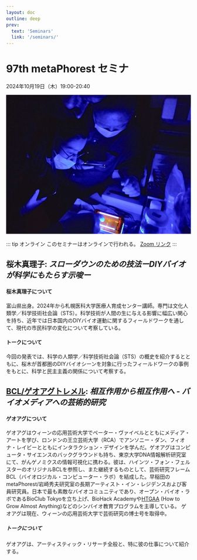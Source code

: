 ```yaml
---
layout: doc
outline: deep
prev:
  text: 'Seminars'
  link: '/seminars/'
---
```


# 97th metaPhorest セミナ

2024年10月19日（木）19:00-20:40

![](/public/seminars/097/097.jpg)

::: tip オンライン
このセミナーはオンラインで行われる。 [Zoom リンク](tba)
:::

## 桜木真理子: _スローダウンのための技法ーDIYバイオが科学にもたらす示唆ー_

#### 桜木真理子について

富山県出身。2024年から札幌医科大学医療人育成センター講師。専門は文化人類学／科学技術社会論（STS）。科学技術が人間の生に与える影響に幅広い関心を持ち、近年では日本国内のDIYバイオ運動に関するフィールドワークを通して、現代の市民科学の変化について考察している。

#### トークについて

今回の発表では、科学の人類学／科学技術社会論（STS）の概史を紹介するとともに、桜木が首都圏のDIYバイオシーンを対象に行ったフィールドワークの事例をもとに、科学と民主主義の関係について考察する。

## [BCL/ゲオアグトレメル](/members/georg-tremmel/): _相互作用から相互作用へ - バイオメディアへの芸術的研究_

#### ゲオアグについて

ゲオアグはウィーンの応用芸術大学でペーター・ヴァイベルとともにメディア・アートを学び、ロンドンの王立芸術大学（RCA）でアンソニー・ダン、フィオナ・レイビーとともにインタラクション・デザインを学んだ。ゲオアグはコンピュータ・サイエンスのバックグラウンドも持ち、東京大学DNA情報解析研究室にて、がんゲノミクスの情報可視化に携わる。彼は、ハインツ・フォン・フェルスターのオリジナルBCLを参照し、また継続するものとして、芸術研究フレームBCL（バイオロジカル・コンピューター・ラボ）を結成した。早稲田のmetaPhorest/岩崎秀夫研究室の長期アーティスト・イン・レジデンスおよび客員研究員。日本で最も素敵なバイオコミュニティであり、オープン・バイオ・ラボであるBioClub Tokyoを立ち上げ、BioHack Academyや[HTGAA](https://www.htgaa.org) (How to Grow Almost Anything)などのシンバイオ教育プログラムを主導している。
ゲオアグは現在、ウィーンの応用芸術大学で芸術研究の博士号を取得中。

##### トークについて

ゲオアグは、アーティスティック・リサーチ全般と、特に彼の仕事について紹介する。
